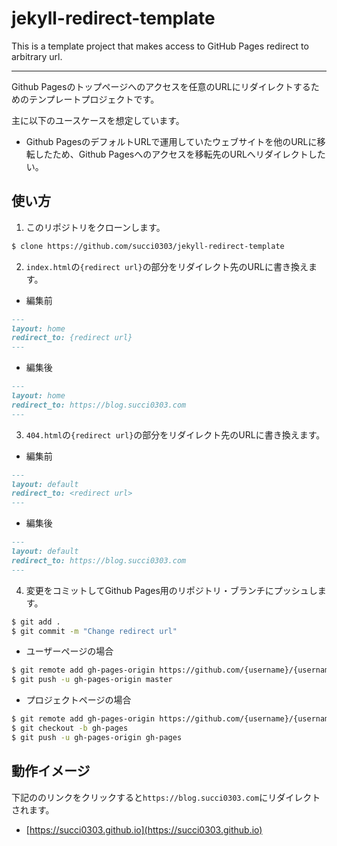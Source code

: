 # jekyll-redirect-template

This is a template project that makes access to GitHub Pages redirect to arbitrary url.

- - -

Github Pagesのトップページへのアクセスを任意のURLにリダイレクトするためのテンプレートプロジェクトです。

主に以下のユースケースを想定しています。

- Github PagesのデフォルトURLで運用していたウェブサイトを他のURLに移転したため、Github Pagesへのアクセスを移転先のURLへリダイレクトしたい。

## 使い方

1. このリポジトリをクローンします。

```bash
$ clone https://github.com/succi0303/jekyll-redirect-template
```

2. `index.html`の`{redirect url}`の部分をリダイレクト先のURLに書き換えます。

- 編集前

```markdown
---
layout: home
redirect_to: {redirect url}
---
```

- 編集後

```markdown
---
layout: home
redirect_to: https://blog.succi0303.com
---
```

3. `404.html`の`{redirect url}`の部分をリダイレクト先のURLに書き換えます。

- 編集前

```markdown
---
layout: default
redirect_to: <redirect url>
---
```

- 編集後

```markdown
---
layout: default
redirect_to: https://blog.succi0303.com
---
```

4. 変更をコミットしてGithub Pages用のリポジトリ・ブランチにプッシュします。

```bash
$ git add .
$ git commit -m "Change redirect url"
```

- ユーザーページの場合

```bash
$ git remote add gh-pages-origin https://github.com/{username}/{username}.github.io.git
$ git push -u gh-pages-origin master
```

- プロジェクトページの場合

```bash
$ git remote add gh-pages-origin https://github.com/{username}/{username}.github.io.git
$ git checkout -b gh-pages
$ git push -u gh-pages-origin gh-pages
```

## 動作イメージ

下記ののリンクをクリックすると`https://blog.succi0303.com`にリダイレクトされます。

- [https://succi0303.github.io](https://succi0303.github.io)
